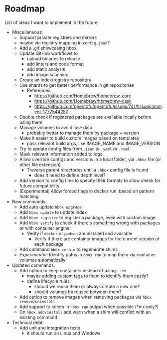 # Roadmap

List of ideas I want to implement in the future.

- Miscellaneous:
  - Support private registries and mirrors
   - maybe via registry mapping in `config.json`?
  - Add a .gif showcasing hbox
  - Update GitHub workflows to
    - upload binaries to release
    - add linters and code format
    - add static analysis
    - add image scanning
  - Create an index/registry repository
  - Use shards to get better performance in git repositories
    - References:
      - https://github.com/Homebrew/homebrew-core
      - https://github.com/Homebrew/homebrew-cask
      - https://github.com/opentofu/opentofu/issues/741#issuecomment-1777544250
  - Double check if registered packages are available locally before using them
  - Manage volumes to avoid lose data
    - probably better to manage them by package + version 
  - Make it easier to build custom images based on templates
    - pass relevant build args, like IMAGE_NAME and IMAGE_VERSION
  - Try to update config files from `.json` to `.yaml` or `.toml`
  - Mask relevant information added to logs
  - Allow override configs and versions in a local folder, via `.hbox` file (or other file extension)
    - Traverse parent directories until a `.hbox` config file is found
      - does it need to define depth level?
  - Add version to config files to specify their formats to allow check for future compatibility
  - [Experimental] Allow forced flags in docker run, based on pattern matching
- New commands
  - Add auto update `hbox upgrade`
  - Add `hbox update` to update index
  - Add `hbox register` to register a package, even with custom image
  - Add `hbox verify` to check if there's something wrong with packages or with container engine:
    - Verify if `docker` or `podman` are installed and available
      - Verify if there are container images for the current version of each package
  - Add command `hbox reshim` to regenerate shims
  - *Experimental*: Identify paths in `hbox run` to map them via container volumes automatically
- Updated commands:
  - Add option to keep containers instead of using `--rm`
    - maybe adding custom tags to them to identify them easily?
    - define lifecycle rules:
      - should we reuse them or always create a new one?
      - should volumes be reused between them?
  - Add option to remove images when removing packages via `hbox remove/uninstall`
  - Add support to colors in `hbox run` output when possible (*nix only?)
  - On `hbox add/install` add warn when a shim will conflict with an existing command
- Technical debt:
  - Add unit and integration tests
    - it should run on Linux and Windows 

